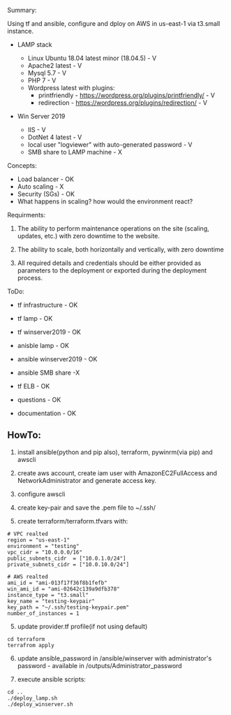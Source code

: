Summary:

Using tf and ansible, configure and dploy on AWS in us-east-1 via t3.small instance.

* LAMP stack
    * Linux Ubuntu 18.04 latest minor (18.04.5) - V
    * Apache2 latest - V
    * Mysql 5.7 - V
    * PHP 7 - V
    * Wordpress latest with plugins:
        * printfriendly - https://wordpress.org/plugins/printfriendly/  - V
        * redirection - https://wordpress.org/plugins/redirection/  - V

* Win Server 2019
    * IIS - V
    * DotNet 4 latest - V
    * local user "logviewer" with auto-generated password - V
    * SMB share to LAMP machine - X

Concepts:
* Load balancer - OK
* Auto scaling - X
* Security (SGs) - OK
* What happens in scaling? how would the environment react?


Requirments:

1. The ability to perform maintenance operations on the site (scaling, updates, etc.) with zero downtime to the website.

2. The ability to scale, both horizontally and vertically, with zero downtime 

3. All required details and credentials should be either provided as parameters to the deployment or exported during the deployment process. 


ToDo:

* tf infrastructure - OK

* tf lamp - OK

* tf winserver2019 - OK

* anisble lamp - OK

* ansible winserver2019 - OK

* ansible SMB share -X

* tf ELB - OK

* questions - OK

* documentation - OK



## HowTo:

1. install ansible(python and pip also), terraform, pywinrm(via pip) and awscli

2. create aws account, create iam user with AmazonEC2FullAccess and NetworkAdministrator and generate access key.

3. configure awscli

4. create key-pair and save the .pem file to ~/.ssh/

5. create terraform/terraform.tfvars with:
```
# VPC realted
region = "us-east-1"
environment = "testing"
vpc_cidr = "10.0.0.0/16"
public_subnets_cidr  = ["10.0.1.0/24"]
private_subnets_cidr = ["10.0.10.0/24"]

# AWS realted
ami_id = "ami-013f17f36f8b1fefb"
win_ami_id = "ami-02642c139a9dfb378"
instance_type = "t3.small"
key_name = "testing-keypair"
key_path = "~/.ssh/testing-keypair.pem"
number_of_instances = 1
```

5. update provider.tf profile(if not using default)

```
cd terraform
terrafrom apply
```

6. update ansible_password in /ansible/winserver with administrator's password - available in /outputs/Administrator_password

7. execute ansible scripts:

```
cd ..
./deploy_lamp.sh
./deploy_winserver.sh
```

